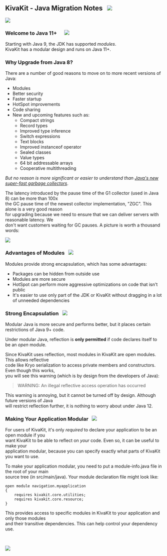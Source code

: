 ## KivaKit - Java Migration Notes &nbsp;  ![](../../../../kivakit/https://kivakit.org/images/footprints-40.png)

![](../../../../kivakit/https://kivakit.org/images/horizontal-line.png)

### Welcome to Java 11+ &nbsp;&nbsp;    ![](../../../../kivakit/https://kivakit.org/images/coffee-40.png)

Starting with Java 9, the JDK has supported _modules_.  
KivaKit has a modular design and runs on Java 11+.

### Why Upgrade from Java 8?

There are a number of good reasons to move on to more recent versions of Java:

* Modules
* Better security
* Faster startup
* HotSpot improvements
* Code sharing
* New and upcoming features such as:
    * Compact strings
    * Record types
    * Improved type inference
    * Switch expressions
    * Text blocks
    * Improved instanceof operator
    * Sealed classes
    * Value types
    * 64 bit addressable arrays
    * Cooperative multithreading

*But no reason is more significant or easier to understand than [Java's new super-fast garbage collectors](https://blogs.oracle.com/javamagazine/understanding-the-jdks-new-superfast-garbage-collectors)*.

The latency introduced by the pause time of the G1 collector (used in Java 8) can be more than 100x  
the GC pause time of the newest collector implementation, "ZGC". This alone is a very good reason   
for upgrading because we need to ensure that we can deliver servers with reasonable latency. We  
don't want customers waiting for GC pauses. A picture is worth a thousand words:

![](../../../../kivakit/https://kivakit.org/images/gc.png)

### Advantages of Modules   ![](../../../../kivakit/https://kivakit.org/images/stars-32.png)

Modules provide strong encapsulation, which has some advantages:

* Packages can be hidden from outside use
* Modules are more secure
* HotSpot can perform more aggressive optimizations on code that isn't public
* It's easier to use only part of the JDK or KivaKit without dragging in a lot of unneeded dependencies

### Strong Encapsulation   ![](../../../../kivakit/https://kivakit.org/images/box-40.png)

Modular Java is more secure and performs better, but it places certain restrictions of Java 9+ code.

Under modular Java, reflection is **only permitted** if code declares itself to be an _open_ module.

Since KivaKit uses reflection, most modules in KivaKit are open modules. This allows reflective  
code like Kryo serialization to access private members and constructors. Even though this works,  
you will see this warning (which is by design from the developers of Java):

> WARNING: An illegal reflective access operation has occurred

This warning is annoying, but it cannot be turned off by design. Although future versions of Java  
will restrict reflection further, it is nothing to worry about under Java 12.

### Making Your Application Modular &nbsp; ![](../../../../kivakit/https://kivakit.org/images/stars-48.png)

For users of KivaKit, it's only _required_ to declare your application to be an open module if you  
want KivaKit to be able to reflect on _your_ code. Even so, it can be useful to make your  
application modular, because you can specify exactly what parts of KivaKit you want to use.

To make your application modular, you need to put a module-info.java file in the root of your main  
source tree (in src/main/java). Your module declaration file might look like:

    open module navigation.myapplication 
    { 
        requires kivakit.core.utilities; 
        requires kivakit.core.resource; 
    }

This provides access to specific modules in KivaKit to your application and only those modules  
and their transitive dependencies. This can help control your dependency use.

<br/> 

![](../../../../kivakit/https://kivakit.org/images/horizontal-line.png)

